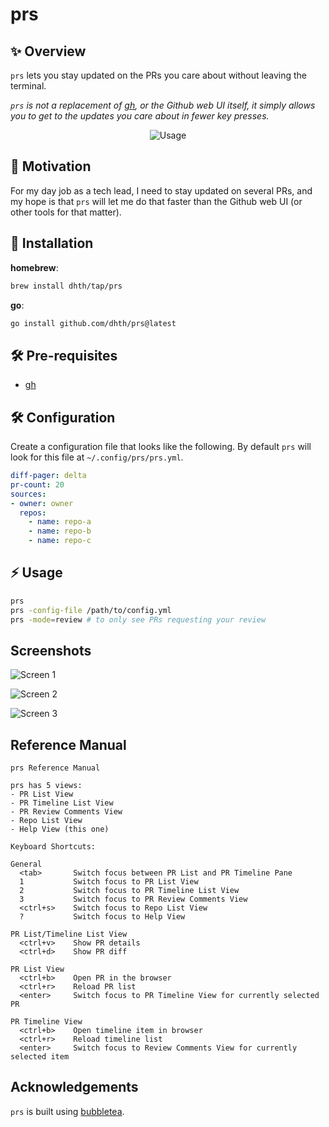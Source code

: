 # prs

✨ Overview
---

`prs` lets you stay updated on the PRs you care about without leaving the
terminal.

*`prs` is not a replacement of [gh](https://github.com/cli/cli), or the Github
web UI itself, it simply allows you to get to the updates you care about in
fewer key presses.*

<p align="center">
  <img src="https://tools.dhruvs.space/images/prs/prs.gif" alt="Usage" />
</p>

🤔 Motivation
---

For my day job as a tech lead, I need to stay updated on several PRs, and my
hope is that `prs` will let me do that faster than the Github web UI (or other
tools for that matter).

💾 Installation
---

**homebrew**:

```sh
brew install dhth/tap/prs
```

**go**:

```sh
go install github.com/dhth/prs@latest
```

🛠️ Pre-requisites
---

- [gh](https://github.com/cli/cli)


🛠️ Configuration
---

Create a configuration file that looks like the following. By default `prs` will
look for this file at `~/.config/prs/prs.yml`.

```yaml
diff-pager: delta
pr-count: 20
sources:
- owner: owner
  repos:
    - name: repo-a
    - name: repo-b
    - name: repo-c
```

⚡️ Usage
---

```bash
prs
prs -config-file /path/to/config.yml
prs -mode=review # to only see PRs requesting your review
```

Screenshots
---

![Screen 1](https://tools.dhruvs.space/images/prs/prs-1.png)

![Screen 2](https://tools.dhruvs.space/images/prs/prs-timeline-1.png)

![Screen 3](https://tools.dhruvs.space/images/prs/prs-repos-1.png)

Reference Manual
---

```
prs Reference Manual

prs has 5 views:
- PR List View
- PR Timeline List View
- PR Review Comments View
- Repo List View
- Help View (this one)

Keyboard Shortcuts:

General
  <tab>       Switch focus between PR List and PR Timeline Pane
  1           Switch focus to PR List View
  2           Switch focus to PR Timeline List View
  3           Switch focus to PR Review Comments View
  <ctrl+s>    Switch focus to Repo List View
  ?           Switch focus to Help View

PR List/Timeline List View
  <ctrl+v>    Show PR details
  <ctrl+d>    Show PR diff

PR List View
  <ctrl+b>    Open PR in the browser
  <ctrl+r>    Reload PR list
  <enter>     Switch focus to PR Timeline View for currently selected PR

PR Timeline View
  <ctrl+b>    Open timeline item in browser
  <ctrl+r>    Reload timeline list
  <enter>     Switch focus to Review Comments View for currently selected item
```

Acknowledgements
---

`prs` is built using [bubbletea][1].

[1]: https://github.com/charmbracelet/bubbletea
